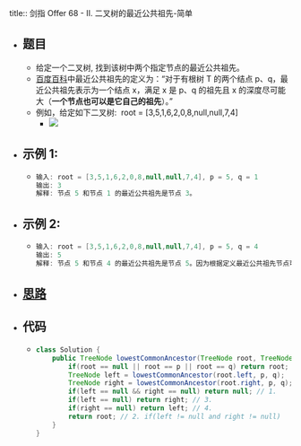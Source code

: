 title:: 剑指 Offer 68 - II. 二叉树的最近公共祖先-简单

- ## 题目
	- 给定一个二叉树, 找到该树中两个指定节点的最近公共祖先。
	- [百度百科](https://baike.baidu.com/item/%E6%9C%80%E8%BF%91%E5%85%AC%E5%85%B1%E7%A5%96%E5%85%88/8918834?fr=aladdin)中最近公共祖先的定义为：“对于有根树 T 的两个结点 p、q，最近公共祖先表示为一个结点 x，满足 x 是 p、q 的祖先且 x 的深度尽可能大（**一个节点也可以是它自己的祖先**）。”
	- 例如，给定如下二叉树:  root = [3,5,1,6,2,0,8,null,null,7,4]
		- ![](https://assets.leetcode-cn.com/aliyun-lc-upload/uploads/2018/12/15/binarytree.png)
- ## **示例 1:**
	- ```java
	  输入: root = [3,5,1,6,2,0,8,null,null,7,4], p = 5, q = 1
	  输出: 3
	  解释: 节点 5 和节点 1 的最近公共祖先是节点 3。
	  ```
- ## **示例 2:**
	- ```java
	  输入: root = [3,5,1,6,2,0,8,null,null,7,4], p = 5, q = 4
	  输出: 5
	  解释: 节点 5 和节点 4 的最近公共祖先是节点 5。因为根据定义最近公共祖先节点可以为节点本身。
	  ```
- ## [思路](https://leetcode.cn/problems/er-cha-shu-de-zui-jin-gong-gong-zu-xian-lcof/solutions/217281/mian-shi-ti-68-ii-er-cha-shu-de-zui-jin-gong-gon-7/)
- ## 代码
	- ```java
	  class Solution {
	      public TreeNode lowestCommonAncestor(TreeNode root, TreeNode p, TreeNode q) {
	          if(root == null || root == p || root == q) return root;
	          TreeNode left = lowestCommonAncestor(root.left, p, q);
	          TreeNode right = lowestCommonAncestor(root.right, p, q);
	          if(left == null && right == null) return null; // 1.
	          if(left == null) return right; // 3.
	          if(right == null) return left; // 4.
	          return root; // 2. if(left != null and right != null)
	      }
	  }
	  ```